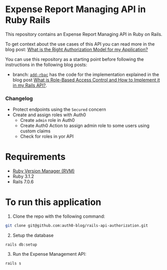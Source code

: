 # Expense Report Managing API in Ruby Rails

This repository contains an Expense Report Managing API in Ruby on Rails. 

To get context about the use cases of this API you can read more in the blog post: [What is the Right Authorization Model for my Application?](https://auth0.com/blog/whats-the-right-authorization-model-for-my-application/#Using-Roles)

You can use this repository as a starting point before following the instructions in the following blog posts:

- branch: [`add-rbac`](https://github.com/auth0-blog/rails-api-authorization/tree/add-rbac) has the code for the implementation explained in the blog post [What is Role-Based Access Control and How to Implement it in my Rails API?](https://auth0.com/blog/what-is-rbac-and-how-to-implement-it-rails-api). 

### Changelog
- Protect endpoints using the `Secured` concern
- Create and assign roles with Auth0 
  - Create `admin` role in Auth0
  - Create Auth0 Action to assign admin role to some users using custom claims
  - Check for roles in yor API

# Requirements

- [Ruby Version Manager (RVM)](https://rvm.io/)  
- Ruby 3.1.2 
- Rails 7.0.6

# To run this application

1. Clone the repo with the following command:

  ```bash
  git clone git@github.com:auth0-blog/rails-api-authorization.git
  ```

2. Setup the database 

  ```
  rails db:setup
  ```

3. Run the Expense Management API:

  ```bash
  rails s
  ```
